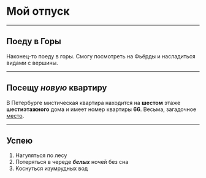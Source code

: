 # Мой отпуск


---
## Поеду в **Горы**
Наконец-то поеду в горы. Смогу посмотреть на Фьёрды и насладиться видами с вершины. 

---
## Посещу **_новую_ квартиру**
В Петербурге мистическая квартира находится на **шестом** этаже **шестиэтажного** дома и имеет номер квартиры **66**. Весьма, загадочное [место](https://yandex.ru/maps/-/CCUJZIcN1A
).

---
## Успею

1. Нагуляться по лесу
3. Потеряться в череде **_белых_** ночей без сна
3. Коснуться изумрудных вод
